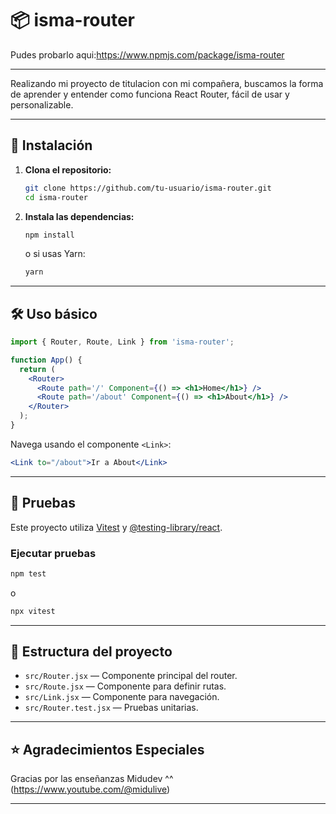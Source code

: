 # 📦 isma-router

Pudes probarlo aqui:https://www.npmjs.com/package/isma-router

---
Realizando mi proyecto de titulacion con mi compañera, buscamos la forma de aprender y entender como funciona React Router, fácil de usar y personalizable.

---

## 🚀 Instalación

1. **Clona el repositorio:**
   ```bash
   git clone https://github.com/tu-usuario/isma-router.git
   cd isma-router
   ```

2. **Instala las dependencias:**
   ```bash
   npm install
   ```
   o si usas Yarn:
   ```bash
   yarn
   ```

---

## 🛠️ Uso básico

```jsx
import { Router, Route, Link } from 'isma-router';

function App() {
  return (
    <Router>
      <Route path='/' Component={() => <h1>Home</h1>} />
      <Route path='/about' Component={() => <h1>About</h1>} />
    </Router>
  );
}
```

Navega usando el componente `<Link>`:
```jsx
<Link to="/about">Ir a About</Link>
```

---

## 🧪 Pruebas

Este proyecto utiliza [Vitest](https://vitest.dev/) y [@testing-library/react](https://testing-library.com/).

### Ejecutar pruebas

```bash
npm test
```
o
```bash
npx vitest
```

---

## 📄 Estructura del proyecto

- `src/Router.jsx` — Componente principal del router.
- `src/Route.jsx` — Componente para definir rutas.
- `src/Link.jsx` — Componente para navegación.
- `src/Router.test.jsx` — Pruebas unitarias.

---

## ⭐ Agradecimientos Especiales

Gracias por las enseñanzas Midudev ^^
(https://www.youtube.com/@midulive)

---

